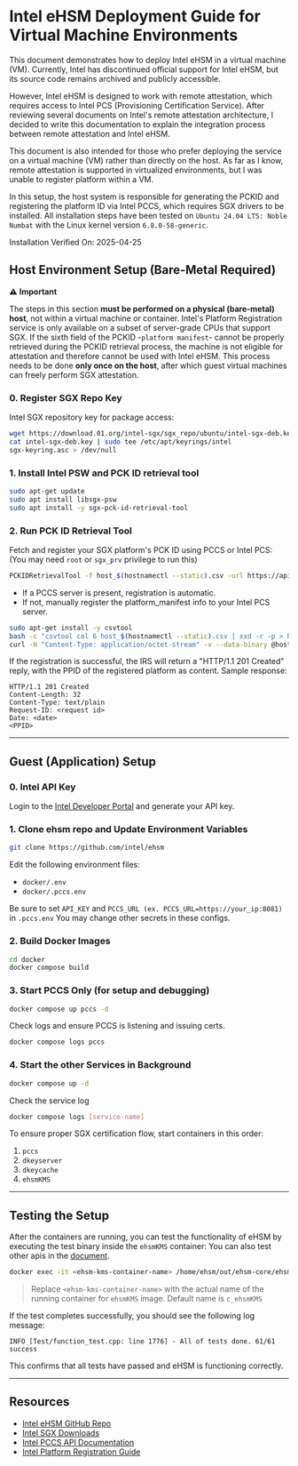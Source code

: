 # Intel eHSM Deployment Guide for Virtual Machine Environments
This document demonstrates how to deploy Intel eHSM in a virtual machine (VM).
Currently, Intel has discontinued official support for Intel eHSM, but its source code remains archived and publicly accessible.

However, Intel eHSM is designed to work with remote attestation, which requires access to Intel PCS (Provisioning Certification Service).
After reviewing several documents on Intel's remote attestation architecture, I decided to write this documentation to explain the integration process between remote attestation and Intel eHSM.

This document is also intended for those who prefer deploying the service on a virtual machine (VM) rather than directly on the host.
As far as I know, remote attestation is supported in virtualized environments, but I was unable to register platform within a VM.

In this setup, the host system is responsible for generating the PCKID and registering the platform ID via Intel PCCS, which requires SGX drivers to be installed.
All installation steps have been tested on `Ubuntu 24.04 LTS: Noble Numbat` with the Linux kernel version `6.8.0-58-generic`. 

Installation Verified On: 2025-04-25

## Host Environment Setup (Bare-Metal Required)

⚠️ **Important** 

The steps in this section **must be performed on a physical (bare-metal) host**, not within a virtual machine or container.
 Intel's Platform Registration service is only available on a subset of server-grade CPUs that support SGX.
If the sixth field of the PCKID -`platform manifest`- cannot be properly retrieved during the PCKID retrieval process, the machine is not eligible for attestation and therefore cannot be used with Intel eHSM. This process needs to be done **only once on the host**, after which guest virtual machines can freely perform SGX attestation.

### 0. Register SGX Repo Key
Intel SGX repository key for package access:

```bash
wget https://download.01.org/intel-sgx/sgx_repo/ubuntu/intel-sgx-deb.key 
cat intel-sgx-deb.key | sudo tee /etc/apt/keyrings/intel
sgx-keyring.asc > /dev/null
```

### 1. Install Intel PSW and PCK ID retrieval tool

```bash
sudo apt-get update
sudo apt install libsgx-psw
sudo apt install -y sgx-pck-id-retrieval-tool
```

### 2. Run PCK ID Retrieval Tool
 Fetch and register your SGX platform's PCK ID using PCCS or Intel PCS:
(You may need `root` or `sgx_prv` privilege to run this)
```bash
PCKIDRetrievalTool -f host_$(hostnamectl --static).csv -url https://api.trustedservices.intel.com/sgx/registration/v1/platform -use_secure_cert false
```
- If a PCCS server is present, registration is automatic.
- If not, manually register the platform_manifest info to your Intel PCS server.

```bash
sudo apt-get install -y csvtool
bash -c "csvtool col 6 host_$(hostnamectl --static).csv | xxd -r -p > host_$(hostnamectl --static)_pm.bin"
curl -H "Content-Type: application/octet-stream" -v --data-binary @host_$(hostnamectl --static)_pm.bin -X POST "https://api.trustedservices.intel.com/sgx/registration/v1/platform"
```

If the registration is successful, the IRS will return a "HTTP/1.1 201 Created" reply, with the PPID of the registered platform as content. 
Sample response:

```
HTTP/1.1 201 Created
Content-Length: 32
Content-Type: text/plain
Request-ID: <request id>
Date: <date>
<PPID>
```

---

## Guest (Application) Setup

### 0. Intel API Key
Login to the [Intel Developer Portal](https://api.portal.trustedservices.intel.com/) and generate your API key.

### 1. Clone ehsm repo and Update Environment Variables

```bash
git clone https://github.com/intel/ehsm
```

Edit the following environment files:

- `docker/.env`
- `docker/.pccs.env`

Be sure to set `API_KEY` and `PCCS_URL (ex. PCCS_URL=https://your_ip:8081)` in `.pccs.env` You may change other secrets in these configs.


### 2. Build Docker Images

```bash
cd docker
docker compose build
```

### 3. Start PCCS Only (for setup and debugging)

```bash
docker compose up pccs -d
 ```

Check logs and ensure PCCS is listening and issuing certs.

```bash
docker compose logs pccs
```

### 4. Start the other Services in Background

```bash
docker compose up -d
```

Check the service log
```bash
docker compose logs [service-name]
```

To ensure proper SGX certification flow, start containers in this order:

1. `pccs`
2. `dkeyserver`
3. `dkeycache`
4. `ehsmKMS`

---

## Testing the Setup

After the containers are running, you can test the functionality of eHSM by executing the test binary inside the `ehsmKMS` container:
You can also test other apis in the [document](https://github.com/intel/ehsm/blob/main/docs/API_Reference.md).

```bash
docker exec -it <ehsm-kms-container-name> /home/ehsm/out/ehsm-core/ehsm_core_test
```

> Replace `<ehsm-kms-container-name>` with the actual name of the running container for `ehsmKMS` image. Default name is `c_ehsmKMS`

If the test completes successfully, you should see the following log message:
```text
INFO [Test/function_test.cpp: line 1776] - All of tests done. 61/61 success
```
This confirms that all tests have passed and eHSM is functioning correctly.


---

## Resources
- [Intel eHSM GitHub Repo](https://github.com/intel/ehsm/)
- [Intel SGX Downloads](https://download.01.org/intel-sgx/)
- [Intel PCCS API Documentation](https://api.portal.trustedservices.intel.com/)
- [Intel Platform Registration Guide](https://cc-enabling.trustedservices.intel.com/intel-tdx-enabling-guide/02/infrastructure_setup/#platform-registration)

